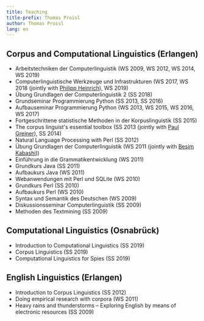 ```yaml
---
title: Teaching
title-prefix: Thomas Proisl
author: Thomas Proisl
lang: en
---
```


## Corpus and Computational Linguistics (Erlangen) ##

- Arbeitstechniken der Computerlinguistik (WS 2009, WS 2012, WS 2014,
  WS 2019)
- Computerlinguistische Werkzeuge und Infrastrukturen (WS 2017, WS
  2018 (jointly with [Philipp Heinrich](http://philipp-heinrich.eu/)),
  WS 2019)
- Übung Grundlagen der Computerlinguistik 2 (SS 2018)
- Grundseminar Programmierung Python (SS 2013, SS 2016)
- Aufbauseminar Programmierung Python (WS 2013, WS 2015, WS 2016, WS 2017)
- Fortgeschrittene statistische Methoden in der Korpuslinguistik (SS 2015)
- The corpus linguist's essential toolbox (SS 2013 (jointly with [Paul
  Greiner](https://www.paul-greiner.de/)), SS 2014)
- Natural Language Processing with Perl (SS 2012)
- Übung Grundlagen der Computerlinguistik (WS 2011 (jointly with
  [Besim Kabashi](http://besim-kabashi.net/)))
- Einführung in die Grammatikentwicklung (WS 2011)
- Grundkurs Java (SS 2011)
- Aufbaukurs Java (WS 2011)
- Webanwendungen mit Perl und SQLite (WS 2010)
- Grundkurs Perl (SS 2010)
- Aufbaukurs Perl (WS 2010)
- Syntax und Semantik des Deutschen (WS 2009)
- Diskussionsseminar Computerlinguistik (SS 2009)
- Methoden des Textmining (SS 2009)


## Computational Linguistics (Osnabrück) ##

- Introduction to Computational Linguistics (SS 2019)
- Corpus Linguistics (SS 2019)
- Computational Linguistics for Spies (SS 2019)


## English Linguistics (Erlangen) ##

- Introduction to Corpus Linguistics (SS 2012)
- Doing empirical research with corpora (WS 2011)
- Heavy rains and thunderstorms – Exploring English by means of electronic resources (SS 2009)


<!-- ## Supervised theses ## -->

<!-- ### Master's theses ### -->

<!--   * Allison Moreno Drexler (2019) -->
    
<!-- 	Supervisors: Thomas Proisl, ??? -->

<!-- ### Bachelor's theses ### -->

<!--   * Maja Toebs (2019): An analysis of the robustness and stability of -->
<!--     readability measures such as the Gunning Fog Index for employing -->
<!--     it in plagiarism analysis -->
    
<!-- 	Supervisors: Thomas Proisl, Johannes Knabe -->
<!--     ([PlagScan](https://www.plagscan.com/)) -->
<!--   * Jannis Rautenstrauch (2019): Relation prediction in argument -->
<!--     mining with pre-trained deep bidirectional transformers -->
    
<!--     Supervisors: Nico Potyka, Thomas Proisl -->
<!--   * Cedric Waterschoot (2019): Political framing and sensationalism on -->
<!--     American cable news: A corpus-based approach -->
	
<!-- 	Supervisors: Peter Uhrig, Thomas Proisl -->
<!--   * Samuel Wenserit (2019) -->
  
<!--     Supervisors: Thomas Proisl, Velizara Weinberger ([TTR -->
<!--     Group](https://www.ttr-group.de/) -->
